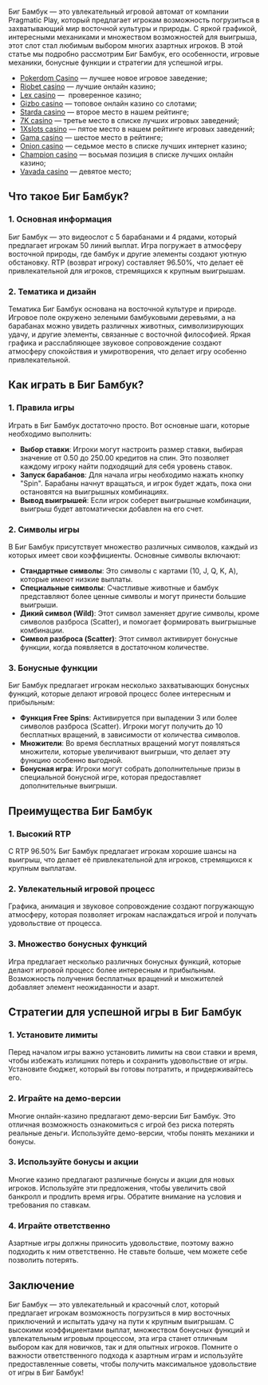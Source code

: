 Биг Бамбук — это увлекательный игровой автомат от компании Pragmatic Play, который предлагает игрокам возможность погрузиться в захватывающий мир восточной культуры и природы. С яркой графикой, интересными механиками и множеством возможностей для выигрыша, этот слот стал любимым выбором многих азартных игроков. В этой статье мы подробно рассмотрим Биг Бамбук, его особенности, игровые механики, бонусные функции и стратегии для успешной игры.

* [Pokerdom Casino](https://brandplay.link/FwVc4f) — лучшее новое игровое заведение;
* [Riobet casino](https://brandplay.link/TnjsxFvH) — лучшие онлайн казино;
* [Lex casino](https://brandplay.link/VMqNXPFs) —  проверенное казино;
* [Gizbo casino](https://brandplay.link/rvzLrVLp) — топовое онлайн казино со слотами;
* [Starda casino](https://brandplay.link/HDcDrxLk) — второе место в нашем рейтинге;
* [7K casino](https://brandplay.link/dd46bNgD) — третье место в списке лучших игровых заведений;
* [1Xslots casino](https://brandplay.link/J2ZbqMPZ) — пятое место в нашем рейтинге игровых заведений;
* [Gama casino](https://brandplay.link/RD52jZbL) — шестое место в рейтинге;
* [Onion casino](https://brandplay.link/8LcS6Djb) — седьмое место в списке лучших интернет казино;
* [Champion casino](https://temon-gter.cfd/go/9n8?p56190p303844p3509t17502) — восьмая позиция в списке лучших онлайн казино;
* [Vavada casino](https://vavadapartner.pro/?promo=75590753-cc8b-4c4a-8d71-99b7a2293439-jud\&target=register) — девятое место;

## Что такое Биг Бамбук?

### 1. Основная информация

Биг Бамбук — это видеослот с 5 барабанами и 4 рядами, который предлагает игрокам 50 линий выплат. Игра погружает в атмосферу восточной природы, где бамбук и другие элементы создают уютную обстановку. RTP (возврат игроку) составляет 96.50%, что делает её привлекательной для игроков, стремящихся к крупным выигрышам.

### 2. Тематика и дизайн

Тематика Биг Бамбук основана на восточной культуре и природе. Игровое поле окружено зелеными бамбуковыми деревьями, а на барабанах можно увидеть различных животных, символизирующих удачу, и другие элементы, связанные с восточной философией. Яркая графика и расслабляющее звуковое сопровождение создают атмосферу спокойствия и умиротворения, что делает игру особенно привлекательной.

## Как играть в Биг Бамбук?

### 1. Правила игры

Играть в Биг Бамбук достаточно просто. Вот основные шаги, которые необходимо выполнить:

* **Выбор ставки**: Игроки могут настроить размер ставки, выбирая значение от 0.50 до 250.00 кредитов на спин. Это позволяет каждому игроку найти подходящий для себя уровень ставок.
* **Запуск барабанов**: Для начала игры необходимо нажать кнопку "Spin". Барабаны начнут вращаться, и игрок будет ждать, пока они остановятся на выигрышных комбинациях.
* **Вывод выигрышей**: Если игрок соберет выигрышные комбинации, выигрыш будет автоматически добавлен на его счет.

### 2. Символы игры

В Биг Бамбук присутствует множество различных символов, каждый из которых имеет свои коэффициенты. Основные символы включают:

* **Стандартные символы**: Это символы с картами (10, J, Q, K, A), которые имеют низкие выплаты.
* **Специальные символы**: Счастливые животные и бамбук представляют более ценные символы и могут принести большие выигрыши.
* **Дикий символ (Wild)**: Этот символ заменяет другие символы, кроме символов разброса (Scatter), и помогает формировать выигрышные комбинации.
* **Символ разброса (Scatter)**: Этот символ активирует бонусные функции, когда появляется в достаточном количестве.

### 3. Бонусные функции

Биг Бамбук предлагает игрокам несколько захватывающих бонусных функций, которые делают игровой процесс более интересным и прибыльным:

* **Функция Free Spins**: Активируется при выпадении 3 или более символов разброса (Scatter). Игроки могут получить до 10 бесплатных вращений, в зависимости от количества символов.
* **Множители**: Во время бесплатных вращений могут появляться множители, которые увеличивают выигрыши, что делает эту функцию особенно выгодной.
* **Бонусная игра**: Игроки могут собрать дополнительные призы в специальной бонусной игре, которая предоставляет дополнительные выигрыши.

## Преимущества Биг Бамбук

### 1. Высокий RTP

С RTP 96.50% Биг Бамбук предлагает игрокам хорошие шансы на выигрыш, что делает её привлекательной для игроков, стремящихся к крупным выплатам.

### 2. Увлекательный игровой процесс

Графика, анимация и звуковое сопровождение создают погружающую атмосферу, которая позволяет игрокам наслаждаться игрой и получать удовольствие от процесса.

### 3. Множество бонусных функций

Игра предлагает несколько различных бонусных функций, которые делают игровой процесс более интересным и прибыльным. Возможность получения бесплатных вращений и множителей добавляет элемент неожиданности и азарт.

## Стратегии для успешной игры в Биг Бамбук

### 1. Установите лимиты

Перед началом игры важно установить лимиты на свои ставки и время, чтобы избежать излишних потерь и сохранить удовольствие от игры. Установите бюджет, который вы готовы потратить, и придерживайтесь его.

### 2. Играйте на демо-версии

Многие онлайн-казино предлагают демо-версии Биг Бамбук. Это отличная возможность ознакомиться с игрой без риска потерять реальные деньги. Используйте демо-версии, чтобы понять механики и бонусы.

### 3. Используйте бонусы и акции

Многие казино предлагают различные бонусы и акции для новых игроков. Используйте эти предложения, чтобы увеличить свой банкролл и продлить время игры. Обратите внимание на условия и требования по ставкам.

### 4. Играйте ответственно

Азартные игры должны приносить удовольствие, поэтому важно подходить к ним ответственно. Не ставьте больше, чем можете себе позволить потерять.

## Заключение

Биг Бамбук — это увлекательный и красочный слот, который предлагает игрокам возможность погрузиться в мир восточных приключений и испытать удачу на пути к крупным выигрышам. С высокими коэффициентами выплат, множеством бонусных функций и увлекательным игровым процессом, эта игра станет отличным выбором как для новичков, так и для опытных игроков. Помните о важности ответственного подхода к азартным играм и используйте предоставленные советы, чтобы получить максимальное удовольствие от игры в Биг Бамбук!
